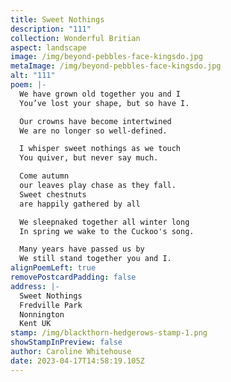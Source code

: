 ```yaml
---
title: Sweet Nothings
description: "111"
collection: Wonderful Britian
aspect: landscape
image: /img/beyond-pebbles-face-kingsdo.jpg
metaImage: /img/beyond-pebbles-face-kingsdo.jpg
alt: "111"
poem: |-
  We have grown old together you and I
  You’ve lost your shape, but so have I.

  Our crowns have become intertwined
  We are no longer so well-defined.

  I whisper sweet nothings as we touch
  You quiver, but never say much.

  Come autumn
  our leaves play chase as they fall.
  Sweet chestnuts 
  are happily gathered by all

  We sleepnaked together all winter long
  In spring we wake to the Cuckoo's song.

  Many years have passed us by
  We still stand together you and I.
alignPoemLeft: true
removePostcardPadding: false
address: |-
  Sweet Nothings
  Fredville Park
  Nonnington
  Kent UK
stamp: /img/blackthorn-hedgerows-stamp-1.png
showStampInPreview: false
author: Caroline Whitehouse
date: 2023-04-17T14:58:19.105Z
---
```

